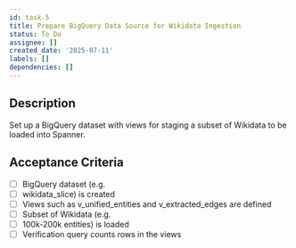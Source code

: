 ```yaml
---
id: task-5
title: Prepare BigQuery Data Source for Wikidata Ingestion
status: To Do
assignee: []
created_date: '2025-07-11'
labels: []
dependencies: []
---
```


## Description

Set up a BigQuery dataset with views for staging a subset of Wikidata to be loaded into Spanner.

## Acceptance Criteria

- [ ] BigQuery dataset (e.g.
- [ ] wikidata_slice) is created
- [ ] Views such as v_unified_entities and v_extracted_edges are defined
- [ ] Subset of Wikidata (e.g.
- [ ] 100k-200k entities) is loaded
- [ ] Verification query counts rows in the views
